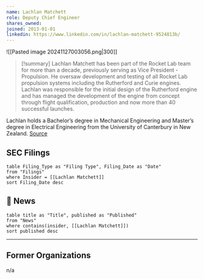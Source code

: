```yaml
---
name: Lachlan Matchett
role: Deputy Chief Engineer
shares_owned: 
joined: 2013-01-01
linkedin: https://www.linkedin.com/in/lachlan-matchett-9524813b/
---
```


![[Pasted image 20241127003056.png|300]]

>[!summary]
Lachlan Matchett has been part of the Rocket Lab team for more than a decade, previously serving as Vice President - Propulsion. He oversaw development and testing of all Rocket Lab propulsion systems including the Rutherford and Curie engines. Lachlan was responsible for the initial design of the Rutherford engine and has managed the development of the engine from concept through flight qualification, production and now more than 40 successful launches. 
>
Lachlan holds a Bachelor’s degree in Mechanical Engineering and Master’s degree in Electrical Engineering from the University of Canterbury in New Zealand.
[Source](https://www.rocketlabusa.com/about/team/)

## SEC Filings
```dataview
table Filing_Type as "Filing Type", Filing_Date as "Date"
from "Filings"
where Insider = [[Lachlan Matchett]]
sort Filing_Date desc
```

## 📰 News
```dataview
table title as "Title", published as "Published"
from "News"
where contains(insider, [[Lachlan Matchett]])
sort published desc
```

---
## Former Organizations

n/a